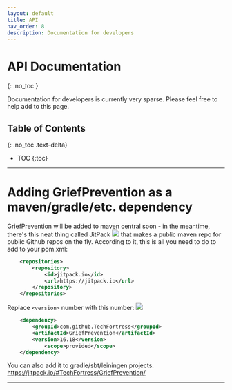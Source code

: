 ```yaml
---
layout: default
title: API
nav_order: 8
description: Documentation for developers
---
```


# API Documentation
{: .no_toc }

Documentation for developers is currently very sparse. Please feel free to help add to this page.

## Table of Contents
{: .no_toc .text-delta}

- TOC
{:toc}

---

# Adding GriefPrevention as a maven/gradle/etc. dependency

GriefPrevention will be added to maven central soon - in the meantime, there's this neat thing called JitPack [![](https://jitpack.io/v/TechFortress/GriefPrevention.svg)](https://jitpack.io/#TechFortress/GriefPrevention) that makes a public maven repo for public Github repos on the fly.
According to it, this is all you need to do to add to your pom.xml:
```xml
	<repositories>
		<repository>
		    <id>jitpack.io</id>
		    <url>https://jitpack.io</url>
		</repository>
	</repositories>
```

Replace `<version>` number with this number: [![](https://jitpack.io/v/TechFortress/GriefPrevention.svg)](https://jitpack.io/#TechFortress/GriefPrevention)
```xml
	<dependency>
	    <groupId>com.github.TechFortress</groupId>
	    <artifactId>GriefPrevention</artifactId>
	    <version>16.18</version>
            <scope>provided</scope>
	</dependency>
```

You can also add it to gradle/sbt/leiningen projects: https://jitpack.io/#TechFortress/GriefPrevention/

---
